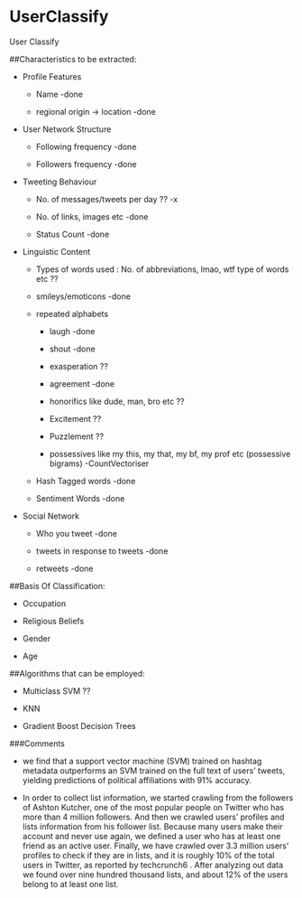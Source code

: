 # UserClassify

User Classify

##Characteristics to be extracted:

* Profile Features

	* Name -done

	* regional origin -> location -done

* User Network Structure

	* Following frequency -done

	* Followers frequency -done

* Tweeting Behaviour

	* No. of messages/tweets per day ?? -x

	* No. of links, images etc -done

	* Status Count -done

* Linguistic Content

	* Types of words used : No. of abbreviations, lmao, wtf type of words etc ??

	* smileys/emoticons -done

	* repeated alphabets

		* laugh -done

		* shout -done

		* exasperation ??

		* agreement -done

		* honorifics like dude, man, bro etc ??

		* Excitement ??

		* Puzzlement ??

		* possessives like my this, my that, my bf, my prof etc (possessive bigrams) -CountVectoriser

	* Hash Tagged words -done

	* Sentiment Words -done

* Social Network

	* Who you tweet -done

	* tweets in response to tweets -done

	* retweets -done


##Basis Of Classification:

* Occupation

* Religious Beliefs 

* Gender

* Age

##Algorithms that can be employed:

* Multiclass SVM ??

* KNN

* Gradient Boost Decision Trees

###Comments

* we find that a support vector machine (SVM) trained on hashtag metadata outperforms an SVM trained on the full text of users’ tweets, yielding predictions of political affiliations with 91% accuracy. 

* In order to collect list information, we started crawling from the followers of Ashton Kutcher, one of the most popular people on Twitter who has more than 4 million followers. And then we crawled users’ profiles and lists information from his follower list. Because many users make their account and never use again, we defined a user who has at least one friend as an active user. Finally, we have crawled over 3.3 million users’ profiles to check if they are in lists, and it is roughly 10% of the total users in Twitter, as reported by techcrunch6 . After analyzing out data we found over nine hundred thousand lists, and about 12% of the users belong to at least one list.

